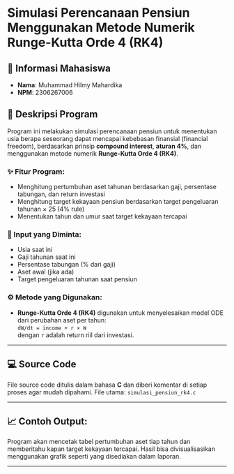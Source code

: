 # Simulasi Perencanaan Pensiun Menggunakan Metode Numerik Runge-Kutta Orde 4 (RK4)

## 👤 Informasi Mahasiswa
- **Nama**: Muhammad Hilmy Mahardika  
- **NPM**: 2306267006

## 🧮 Deskripsi Program
Program ini melakukan simulasi perencanaan pensiun untuk menentukan usia berapa seseorang dapat mencapai kebebasan finansial (financial freedom), berdasarkan prinsip **compound interest**, **aturan 4%**, dan menggunakan metode numerik **Runge-Kutta Orde 4 (RK4)**.

### ✨ Fitur Program:
- Menghitung pertumbuhan aset tahunan berdasarkan gaji, persentase tabungan, dan return investasi
- Menghitung target kekayaan pensiun berdasarkan target pengeluaran tahunan × 25 (4% rule)
- Menentukan tahun dan umur saat target kekayaan tercapai

### 📌 Input yang Diminta:
- Usia saat ini
- Gaji tahunan saat ini
- Persentase tabungan (% dari gaji)
- Aset awal (jika ada)
- Target pengeluaran tahunan saat pensiun

### ⚙️ Metode yang Digunakan:
- **Runge-Kutta Orde 4 (RK4)** digunakan untuk menyelesaikan model ODE dari perubahan aset per tahun:  
  `dW/dt = income + r × W`  
  dengan `r` adalah return riil dari investasi.

---

## 💻 Source Code

File source code ditulis dalam bahasa **C** dan diberi komentar di setiap proses agar mudah dipahami. File utama: `simulasi_pensiun_rk4.c`

---

## 📈 Contoh Output:
Program akan mencetak tabel pertumbuhan aset tiap tahun dan memberitahu kapan target kekayaan tercapai. Hasil bisa divisualisasikan menggunakan grafik seperti yang disediakan dalam laporan.

---

